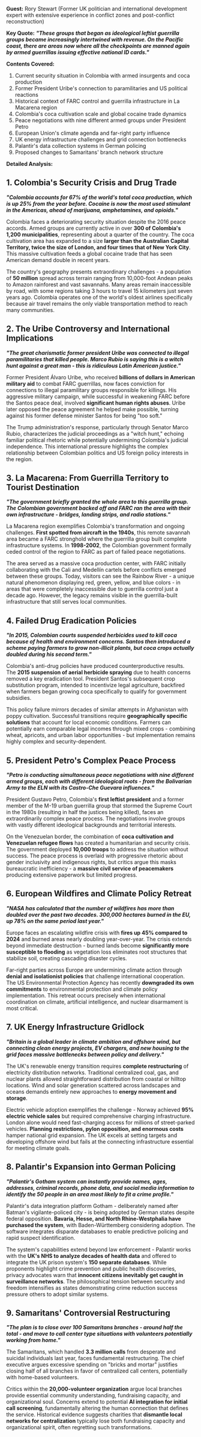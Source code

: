 **Guest:** Rory Stewart (Former UK politician and international development expert with extensive experience in conflict zones and post-conflict reconstruction)

**Key Quote:**
***"These groups that began as ideological leftist guerrilla groups became increasingly intertwined with revenue. On the Pacific coast, there are areas now where all the checkpoints are manned again by armed guerrillas issuing effective national ID cards."***

**Contents Covered:**
1. Current security situation in Colombia with armed insurgents and coca production
2. Former President Uribe's connection to paramilitaries and US political reactions
3. Historical context of FARC control and guerrilla infrastructure in La Macarena region
4. Colombia's coca cultivation scale and global cocaine trade dynamics
5. Peace negotiations with nine different armed groups under President Petro
6. European Union's climate agenda and far-right party influence
7. UK energy infrastructure challenges and grid connection bottlenecks
8. Palantir's data collection systems in German policing
9. Proposed changes to Samaritans' branch network structure

**Detailed Analysis:**

## 1. Colombia's Security Crisis and Drug Trade

***"Colombia accounts for 67% of the world's total coca production, which is up 25% from the year before. Cocaine is now the most used stimulant in the Americas, ahead of marijuana, amphetamines, and opioids."***

Colombia faces a deteriorating security situation despite the 2016 peace accords. Armed groups are currently active in over **300 of Colombia's 1,200 municipalities**, representing about a quarter of the country. The coca cultivation area has expanded to a size **larger than the Australian Capital Territory, twice the size of London, and four times that of New York City**. This massive cultivation feeds a global cocaine trade that has seen American demand double in recent years.

The country's geography presents extraordinary challenges - a population of **50 million** spread across terrain ranging from 10,000-foot Andean peaks to Amazon rainforest and vast savannahs. Many areas remain inaccessible by road, with some regions taking 3 hours to travel 15 kilometers just seven years ago. Colombia operates one of the world's oldest airlines specifically because air travel remains the only viable transportation method to reach many communities.

## 2. The Uribe Controversy and International Implications

***"The great charismatic former president Uribe was connected to illegal paramilitaries that killed people. Marco Rubio is saying this is a witch hunt against a great man - this is ridiculous Latin American justice."***

Former President Álvaro Uribe, who received **billions of dollars in American military aid** to combat FARC guerrillas, now faces conviction for connections to illegal paramilitary groups responsible for killings. His aggressive military campaign, while successful in weakening FARC before the Santos peace deal, involved **significant human rights abuses**. Uribe later opposed the peace agreement he helped make possible, turning against his former defense minister Santos for being "too soft."

The Trump administration's response, particularly through Senator Marco Rubio, characterizes the judicial proceedings as a "witch hunt," echoing familiar political rhetoric while potentially undermining Colombia's judicial independence. This international pressure highlights the complex relationship between Colombian politics and US foreign policy interests in the region.

## 3. La Macarena: From Guerrilla Territory to Tourist Destination

***"The government briefly granted the whole area to this guerrilla group. The Colombian government backed off and FARC ran the area with their own infrastructure - bridges, landing strips, and radio stations."***

La Macarena region exemplifies Colombia's transformation and ongoing challenges. **First spotted from aircraft in the 1940s**, this remote savannah area became a FARC stronghold where the guerrilla group built complete infrastructure systems. In **1998-2002**, the Colombian government formally ceded control of the region to FARC as part of failed peace negotiations.

The area served as a massive coca production center, with FARC initially collaborating with the Cali and Medellín cartels before conflicts emerged between these groups. Today, visitors can see the Rainbow River - a unique natural phenomenon displaying red, green, yellow, and blue colors - in areas that were completely inaccessible due to guerrilla control just a decade ago. However, the legacy remains visible in the guerrilla-built infrastructure that still serves local communities.

## 4. Failed Drug Eradication Policies

***"In 2015, Colombian courts suspended herbicides used to kill coca because of health and environment concerns. Santos then introduced a scheme paying farmers to grow non-illicit plants, but coca crops actually doubled during his second term."***

Colombia's anti-drug policies have produced counterproductive results. The **2015 suspension of aerial herbicide spraying** due to health concerns removed a key eradication tool. President Santos's subsequent crop substitution program, intended to incentivize legal agriculture, backfired when farmers began growing coca specifically to qualify for government subsidies.

This policy failure mirrors decades of similar attempts in Afghanistan with poppy cultivation. Successful transitions require **geographically specific solutions** that account for local economic conditions. Farmers can potentially earn comparable legal incomes through mixed crops - combining wheat, apricots, and urban labor opportunities - but implementation remains highly complex and security-dependent.

## 5. President Petro's Complex Peace Process

***"Petro is conducting simultaneous peace negotiations with nine different armed groups, each with different ideological roots - from the Bolivarian Army to the ELN with its Castro-Che Guevara influences."***

President Gustavo Petro, Colombia's **first leftist president** and a former member of the M-19 urban guerrilla group that stormed the Supreme Court in the 1980s (resulting in half the justices being killed), faces an extraordinarily complex peace process. The negotiations involve groups with vastly different ideological backgrounds and territorial interests.

On the Venezuelan border, the combination of **coca cultivation and Venezuelan refugee flows** has created a humanitarian and security crisis. The government deployed **10,000 troops** to address the situation without success. The peace process is overlaid with progressive rhetoric about gender inclusivity and indigenous rights, but critics argue this masks bureaucratic inefficiency - a **massive civil service of peacemakers** producing extensive paperwork but limited progress.

## 6. European Wildfires and Climate Policy Retreat

***"NASA has calculated that the number of wildfires has more than doubled over the past two decades. 300,000 hectares burned in the EU, up 78% on the same period last year."***

Europe faces an escalating wildfire crisis with **fires up 45% compared to 2024** and burned areas nearly doubling year-over-year. The crisis extends beyond immediate destruction - burned lands become **significantly more susceptible to flooding** as vegetation loss eliminates root structures that stabilize soil, creating cascading disaster cycles.

Far-right parties across Europe are undermining climate action through **denial and isolationist policies** that challenge international cooperation. The US Environmental Protection Agency has recently **downgraded its own commitments** to environmental protection and climate policy implementation. This retreat occurs precisely when international coordination on climate, artificial intelligence, and nuclear disarmament is most critical.

## 7. UK Energy Infrastructure Gridlock

***"Britain is a global leader in climate ambition and offshore wind, but connecting clean energy projects, EV chargers, and new housing to the grid faces massive bottlenecks between policy and delivery."***

The UK's renewable energy transition requires **complete restructuring** of electricity distribution networks. Traditional centralized coal, gas, and nuclear plants allowed straightforward distribution from coastal or hilltop locations. Wind and solar generation scattered across landscapes and oceans demands entirely new approaches to **energy movement and storage**.

Electric vehicle adoption exemplifies the challenge - Norway achieved **95% electric vehicle sales** but required comprehensive charging infrastructure. London alone would need fast-charging access for millions of street-parked vehicles. **Planning restrictions, pylon opposition, and enormous costs** hamper national grid expansion. The UK excels at setting targets and developing offshore wind but fails at the connecting infrastructure essential for meeting climate goals.

## 8. Palantir's Expansion into German Policing

***"Palantir's Gotham system can instantly provide names, ages, addresses, criminal records, phone data, and social media information to identify the 50 people in an area most likely to fit a crime profile."***

Palantir's data integration platform Gotham - deliberately named after Batman's vigilante-policed city - is being adopted by German states despite federal opposition. **Bavaria, Hesse, and North Rhine-Westphalia have purchased the system**, with Baden-Württemberg considering adoption. The software integrates disparate databases to enable predictive policing and rapid suspect identification.

The system's capabilities extend beyond law enforcement - Palantir works with the **UK's NHS to analyze decades of health data** and offered to integrate the UK prison system's **150 separate databases**. While proponents highlight crime prevention and public health discoveries, privacy advocates warn that **innocent citizens inevitably get caught in surveillance networks**. The philosophical tension between security and freedom intensifies as states demonstrating crime reduction success pressure others to adopt similar systems.

## 9. Samaritans' Controversial Restructuring

***"The plan is to close over 100 Samaritans branches - around half the total - and move to call center type situations with volunteers potentially working from home."***

The Samaritans, which handled **3.3 million calls** from desperate and suicidal individuals last year, faces fundamental restructuring. The chief executive argues excessive spending on "bricks and mortar" justifies closing half of all branches in favor of centralized call centers, potentially with home-based volunteers.

Critics within the **20,000-volunteer organization** argue local branches provide essential community understanding, fundraising capacity, and organizational soul. Concerns extend to potential **AI integration for initial call screening**, fundamentally altering the human connection that defines the service. Historical evidence suggests charities that **dismantle local networks for centralization** typically lose both fundraising capacity and organizational spirit, often regretting such transformations.